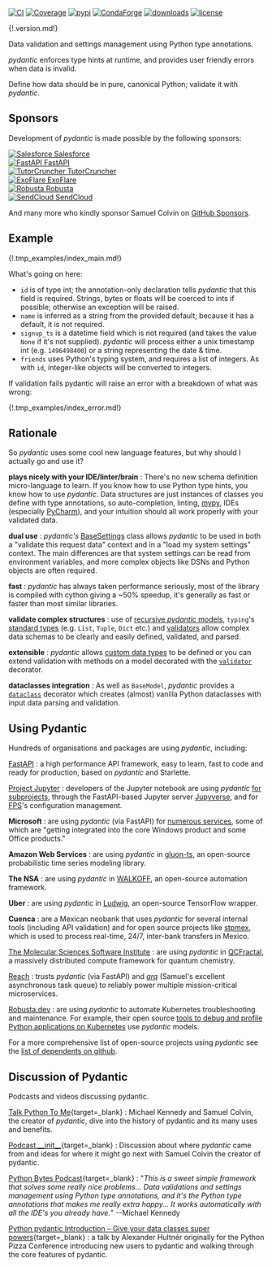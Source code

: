 [![CI](https://github.com/pydantic/pydantic/workflows/CI/badge.svg?event=push)](https://github.com/pydantic/pydantic/actions?query=event%3Apush+branch%3Amain+workflow%3ACI)
[![Coverage](https://coverage-badge.samuelcolvin.workers.dev/samuelcolvin/pydantic.svg)](https://github.com/pydantic/pydantic/actions?query=event%3Apush+branch%3Amain+workflow%3ACI)
[![pypi](https://img.shields.io/pypi/v/pydantic.svg)](https://pypi.python.org/pypi/pydantic)
[![CondaForge](https://img.shields.io/conda/v/conda-forge/pydantic.svg)](https://anaconda.org/conda-forge/pydantic)
[![downloads](https://pepy.tech/badge/pydantic/month)](https://pepy.tech/project/pydantic)
[![license](https://img.shields.io/github/license/samuelcolvin/pydantic.svg)](https://github.com/pydantic/pydantic/blob/main/LICENSE)

{!.version.md!}

Data validation and settings management using Python type annotations.

*pydantic* enforces type hints at runtime, and provides user friendly errors when data is invalid.

Define how data should be in pure, canonical Python; validate it with *pydantic*.

## Sponsors

Development of *pydantic* is made possible by the following sponsors:

<div class="sponsors">
  <div>
    <a rel="sponsored" target="_blank" href="https://www.salesforce.com">
      <img src="./sponsor_logos/salesforce.png" alt="Salesforce" />
      Salesforce
    </a>
  </div>
  <div>
    <a rel="sponsored" target="_blank" href="https://fastapi.tiangolo.com">
      <img src="./sponsor_logos/fastapi.png" alt="FastAPI" />
      FastAPI
    </a>
  </div>
  <div>
    <a rel="sponsored" target="_blank" href="https://tutorcruncher.com/?utm_source=pydantic&utm_campaign=open_source">
      <img src="./sponsor_logos/tutorcruncher.png" alt="TutorCruncher" />
      TutorCruncher
    </a>
  </div>
  <div>
    <a rel="sponsored" target="_blank" href="https://www.exoflare.com/open-source/?utm_source=pydantic&utm_campaign=open_source">
      <img src="./sponsor_logos/exoflare.png" alt="ExoFlare" />
      ExoFlare
    </a>
  </div>
  <div>
    <a rel="sponsored" target="_blank" href="https://home.robusta.dev">
      <img src="./sponsor_logos/robusta.png" alt="Robusta" />
      Robusta
    </a>
  </div>
  <div>
    <a rel="sponsored" target="_blank" href="https://www.sendcloud.com">
      <img src="./sponsor_logos/sendcloud.png" alt="SendCloud" />
      SendCloud
    </a>
  </div>
</div>

And many more who kindly sponsor Samuel Colvin on [GitHub Sponsors](https://github.com/sponsors/samuelcolvin#sponsors).

<script>
  // randomize the order of sponsors
  const ul = document.querySelector('.sponsors')
  for (let i = ul.children.length; i >= 0; i--) {
    ul.appendChild(ul.children[Math.random() * i | 0])
  }
</script>

## Example

{!.tmp_examples/index_main.md!}

What's going on here:

* `id` is of type int; the annotation-only declaration tells *pydantic* that this field is required. Strings,
  bytes or floats will be coerced to ints if possible; otherwise an exception will be raised.
* `name` is inferred as a string from the provided default; because it has a default, it is not required.
* `signup_ts` is a datetime field which is not required (and takes the value ``None`` if it's not supplied).
  *pydantic* will process either a unix timestamp int (e.g. `1496498400`) or a string representing the date & time.
* `friends` uses Python's typing system, and requires a list of integers. As with `id`, integer-like objects
  will be converted to integers.

If validation fails pydantic will raise an error with a breakdown of what was wrong:

{!.tmp_examples/index_error.md!}


## Rationale

So *pydantic* uses some cool new language features, but why should I actually go and use it?

**plays nicely with your IDE/linter/brain**
: There's no new schema definition micro-language to learn. If you know how to use Python type hints, 
  you know how to use *pydantic*. Data structures are just instances of classes you define with type annotations, 
  so auto-completion, linting, [mypy](usage/mypy.md), IDEs (especially [PyCharm](pycharm_plugin.md)), 
  and your intuition should all work properly with your validated data.

**dual use**
: *pydantic's* [BaseSettings](usage/settings.md) class allows *pydantic* to be used in both a "validate this request
  data" context and in a "load my system settings" context. The main differences are that system settings can
  be read from environment variables, and more complex objects like DSNs and Python objects are often required.

**fast**
: *pydantic* has always taken performance seriously, most of the library is compiled with cython giving a ~50% speedup,
  it's generally as fast or faster than most similar libraries.

**validate complex structures**
: use of [recursive *pydantic* models](usage/models.md#recursive-models), `typing`'s 
  [standard types](usage/types.md#standard-library-types) (e.g. `List`, `Tuple`, `Dict` etc.) and 
  [validators](usage/validators.md) allow
  complex data schemas to be clearly and easily defined, validated, and parsed.

**extensible**
: *pydantic* allows [custom data types](usage/types.md#custom-data-types) to be defined or you can extend validation 
  with methods on a model decorated with the [`validator`](usage/validators.md) decorator.
  
**dataclasses integration**
: As well as `BaseModel`, *pydantic* provides
  a [`dataclass`](usage/dataclasses.md) decorator which creates (almost) vanilla Python dataclasses with input
  data parsing and validation.

## Using Pydantic

Hundreds of organisations and packages are using *pydantic*, including:

[FastAPI](https://fastapi.tiangolo.com/)
: a high performance API framework, easy to learn,
  fast to code and ready for production, based on *pydantic* and Starlette.

[Project Jupyter](https://jupyter.org/)
: developers of the Jupyter notebook are using *pydantic* 
  [for subprojects](https://github.com/pydantic/pydantic/issues/773), through the FastAPI-based Jupyter server
  [Jupyverse](https://github.com/jupyter-server/jupyverse), and for [FPS](https://github.com/jupyter-server/fps)'s
  configuration management.

**Microsoft**
: are using *pydantic* (via FastAPI) for 
  [numerous services](https://github.com/tiangolo/fastapi/pull/26#issuecomment-463768795), some of which are 
  "getting integrated into the core Windows product and some Office products."

**Amazon Web Services**
: are using *pydantic* in [gluon-ts](https://github.com/awslabs/gluon-ts), an open-source probabilistic time series
  modeling library.

**The NSA**
: are using *pydantic* in [WALKOFF](https://github.com/nsacyber/WALKOFF), an open-source automation framework.

**Uber**
: are using *pydantic* in [Ludwig](https://github.com/uber/ludwig), an open-source TensorFlow wrapper.

**Cuenca**
: are a Mexican neobank that uses *pydantic* for several internal
  tools (including API validation) and for open source projects like
  [stpmex](https://github.com/cuenca-mx/stpmex-python), which is used to process real-time, 24/7, inter-bank
  transfers in Mexico.

[The Molecular Sciences Software Institute](https://molssi.org)
: are using *pydantic* in [QCFractal](https://github.com/MolSSI/QCFractal), a massively distributed compute framework
  for quantum chemistry.

[Reach](https://www.reach.vote)
: trusts *pydantic* (via FastAPI) and [*arq*](https://github.com/samuelcolvin/arq) (Samuel's excellent
  asynchronous task queue) to reliably power multiple mission-critical microservices.

[Robusta.dev](https://robusta.dev/)
: are using *pydantic* to automate Kubernetes troubleshooting and maintenance. For example, their open source
  [tools to debug and profile Python applications on Kubernetes](https://home.robusta.dev/python/) use
  *pydantic* models.

For a more comprehensive list of open-source projects using *pydantic* see the 
[list of dependents on github](https://github.com/pydantic/pydantic/network/dependents).

## Discussion of Pydantic

Podcasts and videos discussing pydantic.

[Talk Python To Me](https://talkpython.fm/episodes/show/313/automate-your-data-exchange-with-pydantic){target=_blank}
: Michael Kennedy and Samuel Colvin, the creator of *pydantic*, dive into the history of pydantic and its many uses and benefits.

[Podcast.\_\_init\_\_](https://www.pythonpodcast.com/pydantic-data-validation-episode-263/){target=_blank}
: Discussion about where *pydantic* came from and ideas for where it might go next with 
  Samuel Colvin the creator of pydantic.

[Python Bytes Podcast](https://pythonbytes.fm/episodes/show/157/oh-hai-pandas-hold-my-hand){target=_blank}
: "*This is a sweet simple framework that solves some really nice problems... Data validations and settings management 
  using Python type annotations, and it's the Python type annotations that makes me really extra happy... It works 
  automatically with all the IDE's you already have.*" --Michael Kennedy

[Python pydantic Introduction – Give your data classes super powers](https://www.youtube.com/watch?v=WJmqgJn9TXg){target=_blank}
: a talk by Alexander Hultnér originally for the Python Pizza Conference introducing new users to pydantic and walking 
  through the core features of pydantic.
